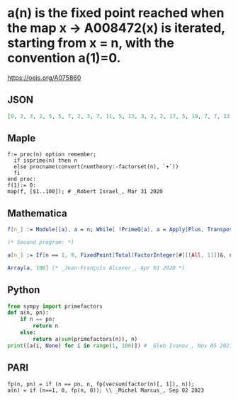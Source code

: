 # a\(n\) is the fixed point reached when the map x \-\> A008472\(x\) is iterated, starting from x \= n, with the convention a\(1\)\=0\.
https://oeis.org/A075860
## JSON
```JSON
[0, 2, 3, 2, 5, 5, 7, 2, 3, 7, 11, 5, 13, 3, 2, 2, 17, 5, 19, 7, 7, 13, 23, 5, 5, 2, 3, 3, 29, 7, 31, 2, 3, 19, 5, 5, 37, 7, 2, 7, 41, 5, 43, 13, 2, 5, 47, 5, 7, 7, 7, 2, 53, 5, 2, 3, 13, 31, 59, 7, 61, 3, 7, 2, 5, 2, 67, 19, 2, 3, 71, 5, 73, 2, 2, 7, 5, 5, 79, 7, 3, 43, 83, 5, 13, 2, 2, 13, 89]
```
## Maple
```Maple
f:= proc(n) option remember;
  if isprime(n) then n
  else procname(convert(numtheory:-factorset(n), `+`))
  fi
end proc:
f(1):= 0:
map(f, [$1..100]); # _Robert Israel_, Mar 31 2020
```
## Mathematica
```Mathematica
f[n_] := Module[{a}, a = n; While[ !PrimeQ[a], a = Apply[Plus, Transpose[FactorInteger[a]][[1]]]]; a]; Table[f[i], {i, 2, 100}]
```
```Mathematica
(* Second program: *)
```
```Mathematica
a[n_] := If[n == 1, 0, FixedPoint[Total[FactorInteger[#][[All, 1]]]&, n]];
```
```Mathematica
Array[a, 100] (* _Jean-François Alcover_, Apr 01 2020 *)
```
## Python
```Python
from sympy import primefactors
def a(n, pn):
    if n == pn:
        return n
    else:
        return a(sum(primefactors(n)), n)
print([a(i, None) for i in range(1, 100)]) # _Gleb Ivanov_, Nov 05 2021
```
## PARI
```PARI
fp(n, pn) = if (n == pn, n, fp(vecsum(factor(n)[, 1]), n));
a(n) = if (n==1, 0, fp(n, 0)); \\ _Michel Marcus_, Sep 02 2023
```

